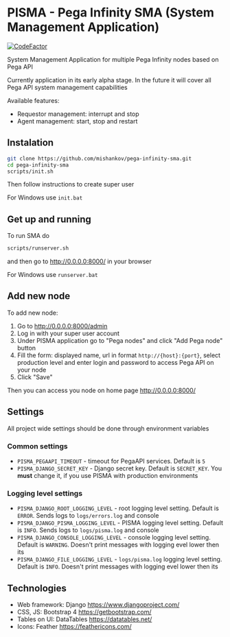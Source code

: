 # PISMA - Pega Infinity SMA (System Management Application)
[![CodeFactor](https://www.codefactor.io/repository/github/mishankov/pega-infinity-sma/badge)](https://www.codefactor.io/repository/github/mishankov/pega-infinity-sma)

System Management Application for multiple Pega Infinity nodes based on Pega API

Currently application in its early alpha stage. In the future it will cover all Pega API system management capabilities

Available features:
- Requestor management: interrupt and stop  
- Agent management: start, stop and restart

## Instalation

```bash
git clone https://github.com/mishankov/pega-infinity-sma.git
cd pega-infinity-sma
scripts/init.sh
```
Then follow instructions to create super user

For Windows use `init.bat`

## Get up and running
To run SMA do
```bash
scripts/runserver.sh
```
and then go to http://0.0.0.0:8000/ in your browser

For Windows use `runserver.bat`

## Add new node
To add new node:
 1. Go to http://0.0.0.0:8000/admin
 2. Log in with your super user account
 3. Under PISMA application go to "Pega nodes" and click "Add Pega node" button
 4. Fill the form: displayed name, url in format `http://{host}:{port}`, select production level and enter login and password to access Pega API on your node
 5. Click "Save"
 
Then you can access you node on home page http://0.0.0.0:8000/

## Settings
All project wide settings should be done through environment variables

### Common settings
- `PISMA_PEGAAPI_TIMEOUT` - timeout for PegaAPI services. Default is `5`
- `PISMA_DJANGO_SECRET_KEY` - Django secret key. Default is `SECRET_KEY`. You **must** change it, if you use PISMA with production environments

### Logging level settings
- `PISMA_DJANGO_ROOT_LOGGING_LEVEL` - root logging level setting. Default is `ERROR`. Sends logs to `logs/errors.log` and console
- `PISMA_DJANGO_PISMA_LOGGING_LEVEL` - PISMA logging level setting. Default is `INFO`. Sends logs to `logs/pisma.log` and console
- `PISMA_DJANGO_CONSOLE_LOGGING_LEVEL` - console logging level setting. Default is `WARNING`. Doesn't print messages with logging evel lower then its
- `PISMA_DJANGO_FILE_LOGGING_LEVEL` - `logs/pisma.log` logging level setting. Default is `INFO`. Doesn't print messages with logging evel lower then its

## Technologies
- Web framework: Django https://www.djangoproject.com/
- CSS, JS: Bootstrap 4 https://getbootstrap.com/
- Tables on UI: DataTables https://datatables.net/
- Icons: Feather https://feathericons.com/
